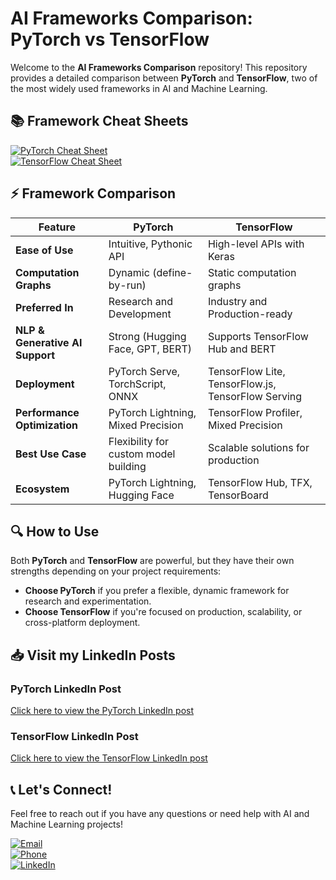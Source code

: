 # AI Frameworks Comparison: PyTorch vs TensorFlow

Welcome to the **AI Frameworks Comparison** repository! This repository provides a detailed comparison between **PyTorch** and **TensorFlow**, two of the most widely used frameworks in AI and Machine Learning.

## 📚 Framework Cheat Sheets

[![PyTorch Cheat Sheet](https://img.shields.io/badge/PyTorch%20Cheat%20Sheet-blue?style=for-the-badge&logo=pytorch)](PyTorch.md)  
[![TensorFlow Cheat Sheet](https://img.shields.io/badge/TensorFlow%20Cheat%20Sheet-whitesmoke?style=for-the-badge&logo=tensorflow)](TensorFlow.md)

## ⚡ Framework Comparison

| Feature                      | PyTorch                               | TensorFlow                        |
| ---------------------------- | ------------------------------------- | --------------------------------- |
| **Ease of Use**               | Intuitive, Pythonic API               | High-level APIs with Keras        |
| **Computation Graphs**        | Dynamic (define-by-run)               | Static computation graphs         |
| **Preferred In**              | Research and Development             | Industry and Production-ready     |
| **NLP & Generative AI Support** | Strong (Hugging Face, GPT, BERT)      | Supports TensorFlow Hub and BERT  |
| **Deployment**                | PyTorch Serve, TorchScript, ONNX      | TensorFlow Lite, TensorFlow.js, TensorFlow Serving |
| **Performance Optimization**  | PyTorch Lightning, Mixed Precision   | TensorFlow Profiler, Mixed Precision |
| **Best Use Case**             | Flexibility for custom model building | Scalable solutions for production |
| **Ecosystem**                 | PyTorch Lightning, Hugging Face      | TensorFlow Hub, TFX, TensorBoard  |

## 🔍 How to Use

Both **PyTorch** and **TensorFlow** are powerful, but they have their own strengths depending on your project requirements:

- **Choose PyTorch** if you prefer a flexible, dynamic framework for research and experimentation.
- **Choose TensorFlow** if you're focused on production, scalability, or cross-platform deployment.

## 📥 Visit my LinkedIn Posts

### PyTorch LinkedIn Post
[Click here to view the PyTorch LinkedIn post](https://www.linkedin.com/embed/feed/update/urn:li:ugcPost:7266963942634110977)

### TensorFlow LinkedIn Post
[Click here to view the TensorFlow LinkedIn post](https://www.linkedin.com/embed/feed/update/urn:li:ugcPost:7266963375186694145)

## 📞 Let's Connect!

Feel free to reach out if you have any questions or need help with AI and Machine Learning projects!

[![Email](https://img.shields.io/badge/Email-abdullahcodewizard%40gmail.com-green?style=for-the-badge)](mailto:abdullahcodewizard@gmail.com)  
[![Phone](https://img.shields.io/badge/Phone-%2B923284119134-blue?style=for-the-badge)](tel:+923284119134)  
[![LinkedIn](https://img.shields.io/badge/LinkedIn-Abdullah%20Mirza-blue?style=for-the-badge&logo=linkedin)](https://www.linkedin.com/in/muhammad-abdullah-ai-ml-developer/)
